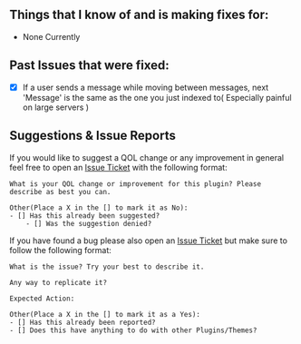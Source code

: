 
## Things that I know of and is making fixes for:

- None Currently

## Past Issues that were fixed:

-  [X] If a user sends a message while moving between messages, next 'Message' is the same as the one you just indexed to( Especially painful on large servers )

## Suggestions & Issue Reports
If you would like to suggest a QOL change or any improvement in general feel free to open an [Issue Ticket](https://github.com/notKnei/quickChatReply/issues/new) with the following format:

    What is your QOL change or improvement for this plugin? Please describe as best you can.
    
    Other(Place a X in the [] to mark it as No):
    - [] Has this already been suggested?
	    - [] Was the suggestion denied?
    

If you have found a bug please also open an [Issue Ticket](https://github.com/notKnei/quickChatReply/issues/new) but make sure to follow the following format:

    What is the issue? Try your best to describe it.
    
    Any way to replicate it?
    
    Expected Action:
    
    Other(Place a X in the [] to mark it as a Yes):
    - [] Has this already been reported?
    - [] Does this have anything to do with other Plugins/Themes?
    
